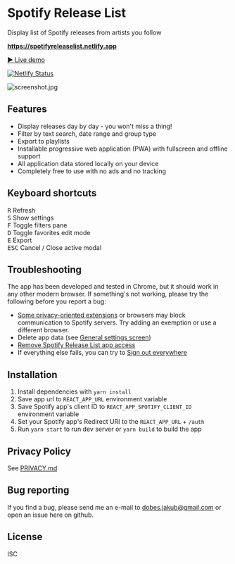 # Spotify Release List

Display list of Spotify releases from artists you follow

**<https://spotifyreleaselist.netlify.app>**

[▶️ Live demo](https://demo--spotifyreleaselist.netlify.app)

[![Netlify Status](https://api.netlify.com/api/v1/badges/5b14f602-d76e-47e0-8c3e-6af38e9d49f6/deploy-status)](https://app.netlify.com/sites/spotifyreleaselist/deploys)

![screenshot.jpg](https://raw.githubusercontent.com/jakubito/spotify-release-list-web/master/public/screenshot.jpg?v=1)

## Features

- Display releases day by day - you won't miss a thing!
- Filter by text search, date range and group type
- Export to playlists
- Installable progressive web application (PWA) with fullscreen and offline support
- All application data stored locally on your device
- Completely free to use with no ads and no tracking

## Keyboard shortcuts

<kbd>R</kbd> Refresh  
<kbd>S</kbd> Show settings  
<kbd>F</kbd> Toggle filters pane  
<kbd>D</kbd> Toggle favorites edit mode  
<kbd>E</kbd> Export  
<kbd>ESC</kbd> Cancel / Close active modal

## Troubleshooting

The app has been developed and tested in Chrome, but it should work in any other modern browser. If something's not working, please try the following before you report a bug:

- [Some privacy-oriented extensions](https://github.com/jakubito/spotify-release-list/issues/36) or browsers may block communication to Spotify servers. Try adding an exemption or use a different browser.
- Delete app data (see [General settings screen](https://spotifyreleaselist.netlify.app/settings))
- [Remove Spotify Release List app access](https://www.spotify.com/account/apps)
- If everything else fails, you can try to [Sign out everywhere](https://www.spotify.com/account/overview)

## Installation

1. Install dependencies with `yarn install`
2. Save app url to `REACT_APP_URL` environment variable
3. Save Spotify app's client ID to `REACT_APP_SPOTIFY_CLIENT_ID` environment variable
4. Set your Spotify app's Redirect URI to the `REACT_APP_URL` + `/auth`
5. Run `yarn start` to run dev server or `yarn build` to build the app

## Privacy Policy

See [PRIVACY.md](https://github.com/jakubito/spotify-release-list/blob/master/PRIVACY.md)

## Bug reporting

If you find a bug, please send me an e-mail to dobes.jakub@gmail.com or open an issue here on github.

## License

ISC
